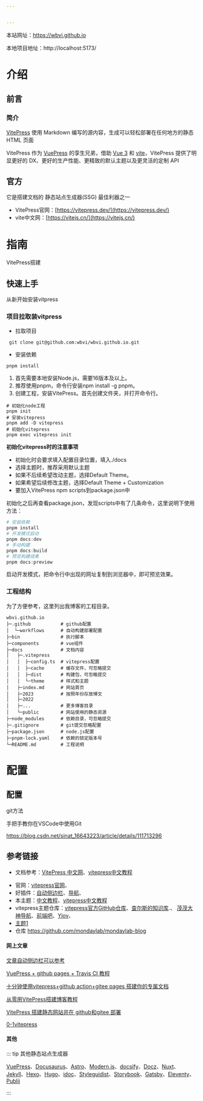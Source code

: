 ```yaml
---


---
```

本站网址：https://wbvi.github.io

本地项目地址：http://localhost:5173/

# 介绍

## 前言

### 简介

[VitePress](https://vitepress.dev/) 使用 Markdown 编写的源内容，生成可以轻松部署在任何地方的静态 HTML 页面

VitePress 作为 [VuePress](https://v2.vuepress.vuejs.org/zh/) 的孪生兄弟，借助 [Vue 3](https://cn.vuejs.org/) 和 [vite](https://vitejs.cn/)，VitePress 提供了明显更好的 DX、更好的生产性能、更精致的默认主题以及更灵活的定制 API

## 官方

它是搭建文档的 静态站点生成器(SSG) 最佳利器之一

* VitePress官网：[https://vitepress.dev/](https://vitepress.dev/)
* vite中文网：[https://vitejs.cn/](https://vitejs.cn/)

# 指南

VitePress搭建

## 快速上手

从新开始安装vitpress

### 项目拉取装vitpress

* 拉取项目

```
 git clone git@github.com:wbvi/wbvi.github.io.git
```

* 安装依赖

```
pnpm install
```

1. 首先需要本地安装Node.js，需要16版本及以上。
2. 推荐使用pnpm，命令行安装npm install -g pnpm。
3. 创建工程，安装VitePress。首先创建文件夹，并打开命令行。

```shell
# 初始化node工程
pnpm init
# 安装vitepress
pnpm add -D vitepress
# 初始化vitepress
pnpm exec vitepress init
```

**初始化vitepress时的注意事项**

* 初始化时会要求填入配置目录位置，填入./docs
* 选择主题时，推荐采用默认主题
* 如果不后续希望改动主题，选择Default Theme。
* 如果希望后续修改主题，选择Default Theme + Customization
* 要加入VitePress npm scripts到package.json中

初始化之后再查看package.json，发现scripts中有了几条命令，这里说明下使用方法：

```powershell
# 安装依赖
pnpm install
# 开发模式启动
pnpm docs:dev
# 手动构建
pnpm docs:build
# 预览构建成果
pnpm docs:preview
```

启动开发模式，把命令行中出现的网址复制到浏览器中，即可预览效果。

### 工程结构

为了方便参考，这里列出我博客的工程目录。

```todotxt
wbvi.github.io
├─.github           # github配置
│  └─workflows      # 自动构建部署配置
├─bin               # 执行脚本
├─components        # vue组件
├─docs              # 文档内容
│   ├─.vitepress  
│   │  ├─config.ts  # vitepress配置
│   │  ├─cache      # 缓存文件，可忽略提交
│   │  ├─dist       # 构建包，可忽略提交
│   │  └─theme      # 样式和主题
│   ├─index.md      # 网站首页
│   ├─2023          # 按照年份存放博文
│   ├─2022
│   ├─...           # 更多博客目录
│   └─public        # 网站使用的静态资源
├─node_modules      # 依赖目录，可忽略提交
├─.gitignore        # git提交忽略配置
├─package.json      # node.js配置
├─pnpm-lock.yaml    # 依赖的锁定版本号
└─README.md         # 工程说明
```

# 配置

## 配置

git方法

手把手教你在VSCode中使用Git

https://blog.csdn.net/sinat_16643223/article/details/111713296

## 参考链接

* 文档参考：[VitePress 中文网](https://vitepress.qzxdp.cn/)、[vitepress中文教程](https://vitepress.docschina.org/)

- 官网：[vitepress官网](https://vitepress.dev/)、
- 好插件：[自动侧边栏](https://github.com/QC2168/vite-plugin-vitepress-auto-sidebar)、[导航](https://github.com/maomao1996/vitepress-nav-template)、
- 本主题：[中文教程](https://vitepress.yiov.top/)、[vitepress中文教程](https://vitepress.yiov.top)
- vitepress主题仓库：[vitepress官方GitHub仓库](https://github.com/vuejs/vitepress)、[查尔斯的知识库](https://github.com/Charles7c/charles7c.github.io).、 [茂茂大神导航](https://github.com/maomao1996/vitepress-nav-template)、[前端吧](https://github.com/msyuan/vitePress-project)、[Yiov](https://github.com/Yiov/vitepress-doc)、
- [主题1](https://github.com/Charles7c/charles7c.github.io)
- 仓库 https://github.com/mondaylab/mondaylab-blog

#### 网上文章

[文章自动侧边栏可以参考](https://github.com/QC2168/vite-plugin-vitepress-auto-sidebar "版本低不能用")

[VuePress + github pages + Travis CI 教程](https://www.jianshu.com/p/a7435b8bc8bc)

[十分钟使用vitepress+github action+gitee pages 搭建你的专属文档](https://zhuanlan.zhihu.com/p/663023274 "知乎")

[从零用VitePress搭建博客教程](https://blog.csdn.net/qq_30678861/article/details/134004823)

[VitePress 搭建静态网站并在 github和gitee 部署](https://agangdundan.cn/origin/)

[0-1vitepress](https://mp.weixin.qq.com/s?__biz=Mzg5MDA4NTUyNA==&mid=2247491628&idx=1&sn=eb79e162f954e79aefca15a2e5d59758&chksm=cfe0a9d7f89720c1a84a9e200a5057854aa9a7dbf4785850f80b8a029bcfb0d4fb90d1237c50&mpshare=1&scene=1&srcid=1214dodUlL1Bhnku0Qs4ZgsZ&sharer_shareinfo=48b88e275fcab9160453c44b9399daf7&sharer_shareinfo_first=48b88e275fcab9160453c44b9399daf7&version=4.1.15.6007&platform=win#rd)

#### 其他

::: tip 其他静态站点生成器

[VuePress](https://v2.vuepress.vuejs.org/zh/)、[Docusaurus](https://docusaurus.io/)、[Astro](https://astro.build/)、[Modern.js](https://modernjs.dev/)、[docsify](https://docsify.js.org/)、[Docz](https://www.docz.site/)、[Nuxt](https://nuxt.com/)、[Jekyll](https://jekyllrb.com/)、[Hexo](https://hexo.io/zh-cn/)、[Hugo](https://gohugo.io/)、[idoc](https://wangchujiang.com/idoc/)、[Styleguidist](https://react-styleguidist.js.org/)、[Storybook](https://storybook.js.org/)、[Gatsby](https://www.gatsbyjs.com/)、[Eleventy](https://www.11ty.dev/)、[Publii](https://getpublii.com/)

:::
